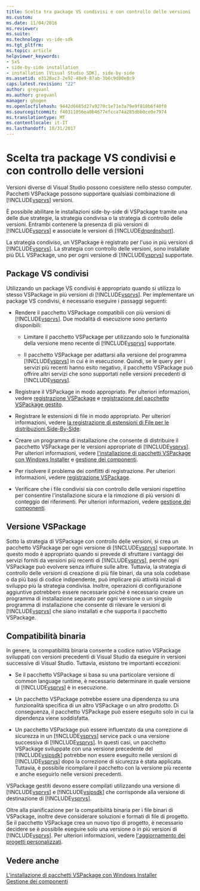 ```yaml
---
title: Scelta tra package VS condivisi e con controllo delle versioni | Documenti Microsoft
ms.custom: 
ms.date: 11/04/2016
ms.reviewer: 
ms.suite: 
ms.technology: vs-ide-sdk
ms.tgt_pltfrm: 
ms.topic: article
helpviewer_keywords:
- SxS
- side-by-side installation
- installation [Visual Studio SDK], side-by-side
ms.assetid: e3128ac3-2e92-48e9-87ab-3b6c9d80e8c9
caps.latest.revision: "22"
author: gregvanl
ms.author: gregvanl
manager: ghogen
ms.openlocfilehash: 9442d6685d27a9270c1e71e3a79e9f810b6f40f0
ms.sourcegitcommit: f40311056ea0b4677efcca74a285dbb0ce0e7974
ms.translationtype: MT
ms.contentlocale: it-IT
ms.lasthandoff: 10/31/2017
---
```

# <a name="choosing-between-shared-and-versioned-vspackages"></a>Scelta tra package VS condivisi e con controllo delle versioni
Versioni diverse di Visual Studio possono coesistere nello stesso computer. Pacchetti VSPackage possono supportare qualsiasi combinazione di [!INCLUDE[vsprvs](../code-quality/includes/vsprvs_md.md)] versioni.  
  
 È possibile abilitare le installazioni side-by-side di VSPackage tramite una delle due strategie, la strategia condivisa o la strategia di controllo delle versioni. Entrambi contenere la presenza di più versioni di [!INCLUDE[vsprvs](../code-quality/includes/vsprvs_md.md)] e associate le versioni di [!INCLUDE[dnprdnshort](../code-quality/includes/dnprdnshort_md.md)].  
  
 La strategia condiviso, un VSPackage è registrato per l'uso in più versioni di [!INCLUDE[vsprvs](../code-quality/includes/vsprvs_md.md)]. La strategia con controllo delle versioni, sono installate più DLL VSPackage, uno per ogni versione di [!INCLUDE[vsprvs](../code-quality/includes/vsprvs_md.md)] supportate.  
  
## <a name="shared-vspackages"></a>Package VS condivisi  
 Utilizzando un package VS condivisi è appropriato quando si utilizza lo stesso VSPackage in più versioni di [!INCLUDE[vsprvs](../code-quality/includes/vsprvs_md.md)]. Per implementare un package VS condivisi, è necessario eseguire i passaggi seguenti:  
  
-   Rendere il pacchetto VSPackage compatibili con più versioni di [!INCLUDE[vsprvs](../code-quality/includes/vsprvs_md.md)]. Due modalità di esecuzione sono pertanto disponibili:  
  
    -   Limitare il pacchetto VSPackage per utilizzando solo le funzionalità della versione meno recente di [!INCLUDE[vsprvs](../code-quality/includes/vsprvs_md.md)] supportate.  
  
    -   Il pacchetto VSPackage per adattarsi alla versione del programma [!INCLUDE[vsprvs](../code-quality/includes/vsprvs_md.md)] in cui è in esecuzione. Quindi, se le query per i servizi più recenti hanno esito negativo, il pacchetto VSPackage può offrire altri servizi che sono supportati nelle versioni precedenti di [!INCLUDE[vsprvs](../code-quality/includes/vsprvs_md.md)].  
  
-   Registrare il VSPackage in modo appropriato. Per ulteriori informazioni, vedere [registrazione VSPackage](../extensibility/internals/vspackage-registration.md) e [registrazione del pacchetto VSPackage gestito](http://msdn.microsoft.com/en-us/f69e0ea3-6a92-4639-8ca9-4c9c210e58a1).  
  
-   Registrare le estensioni di file in modo appropriato. Per ulteriori informazioni, vedere [la registrazione di estensioni di File per le distribuzioni Side-By-Side](../extensibility/registering-file-name-extensions-for-side-by-side-deployments.md).  
  
-   Creare un programma di installazione che consente di distribuire il pacchetto VSPackage per le versioni appropriate di [!INCLUDE[vsprvs](../code-quality/includes/vsprvs_md.md)]. Per ulteriori informazioni, vedere [l'installazione di pacchetti VSPackage con Windows Installer](../extensibility/internals/installing-vspackages-with-windows-installer.md) e [gestione dei componenti](../extensibility/internals/component-management.md).  
  
-   Per risolvere il problema dei conflitti di registrazione. Per ulteriori informazioni, vedere [registrazione VSPackage](../extensibility/internals/vspackage-registration.md).  
  
-   Verificare che i file condivisi sia con controllo delle versioni rispettino per consentire l'installazione sicura e la rimozione di più versioni di conteggio dei riferimenti. Per ulteriori informazioni, vedere [gestione dei componenti](../extensibility/internals/component-management.md).  
  
## <a name="versioned-vspackages"></a>Versione VSPackage  
 Sotto la strategia di VSPackage con controllo delle versioni, si crea un pacchetto VSPackage per ogni versione di [!INCLUDE[vsprvs](../code-quality/includes/vsprvs_md.md)] supportate. In questo modo è appropriato quando si prevede di sfruttare i vantaggi dei servizi forniti da versioni più recenti di [!INCLUDE[vsprvs](../code-quality/includes/vsprvs_md.md)], perché ogni VSPackage può evolvere senza influire sulle altre. Tuttavia, la strategia di controllo delle versioni di creazione di più file binari, da una sola codebase o da più basi di codice indipendente, può implicare più attività iniziali di sviluppo più la strategia condivisa. Inoltre, operazioni di configurazione aggiuntive potrebbero essere necessarie poiché è necessario creare un programma di installazione separato per ogni versione o un singolo programma di installazione che consente di rilevare le versioni di [!INCLUDE[vsprvs](../code-quality/includes/vsprvs_md.md)] che siano installati e che supporta il pacchetto VSPackage.  
  
## <a name="binary-compatibility"></a>Compatibilità binaria  
 In genere, la compatibilità binaria consente a codice nativo VSPackage sviluppati con versioni precedenti di Visual Studio da eseguire in versioni successive di Visual Studio. Tuttavia, esistono tre importanti eccezioni:  
  
-   Se il pacchetto VSPackage si basa su una particolare versione di common language runtime, è necessario determinare in quale versione di [!INCLUDE[vsprvs](../code-quality/includes/vsprvs_md.md)] è in esecuzione.  
  
-   Un pacchetto VSPackage potrebbe essere una dipendenza su una funzionalità specifica di un altro VSPackage o un altro prodotto. Di conseguenza, il pacchetto VSPackage può essere eseguito solo in cui la dipendenza viene soddisfatta.  
  
-   Un pacchetto VSPackage può essere influenzato da una correzione di sicurezza in un [!INCLUDE[vsprvs](../code-quality/includes/vsprvs_md.md)] service pack o una versione successiva di [!INCLUDE[vsprvs](../code-quality/includes/vsprvs_md.md)]. In questi casi, un pacchetto VSPackage sviluppate con una versione precedente del [!INCLUDE[vsipsdk](../extensibility/includes/vsipsdk_md.md)] potrebbe non essere eseguito nelle versioni di [!INCLUDE[vsprvs](../code-quality/includes/vsprvs_md.md)] dopo la correzione di sicurezza è stata applicata. Tuttavia, è possibile ricompilare il pacchetto con la versione più recente e anche eseguirlo nelle versioni precedenti.  
  
 VSPackage gestiti devono essere compilati utilizzando una versione di [!INCLUDE[vsprvs](../code-quality/includes/vsprvs_md.md)] e [!INCLUDE[vsipsdk](../extensibility/includes/vsipsdk_md.md)] che corrisponde alla versione di destinazione di [!INCLUDE[vsprvs](../code-quality/includes/vsprvs_md.md)].  
  
 Oltre alla pianificazione per la compatibilità binaria per i file binari di VSPackage, inoltre deve considerare soluzioni e formati di file di progetto. Se il pacchetto VSPackage crea un nuovo tipo di progetto, è necessario decidere se è possibile eseguire solo una versione o in più versioni di [!INCLUDE[vsprvs](../code-quality/includes/vsprvs_md.md)]. Per ulteriori informazioni, vedere [l'aggiornamento dei progetti personalizzati](../extensibility/internals/upgrading-projects.md#upgrading-custom-projects).  
  
## <a name="see-also"></a>Vedere anche  
 [L'installazione di pacchetti VSPackage con Windows Installer](../extensibility/internals/installing-vspackages-with-windows-installer.md)   
 [Gestione dei componenti](../extensibility/internals/component-management.md)